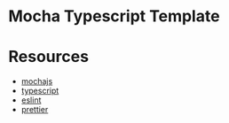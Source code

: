 # Mocha Typescript Template

# Resources
* [mochajs]()
* [typescript]()
* [eslint]()
* [prettier]()
